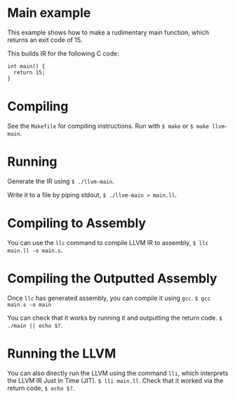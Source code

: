 # Main example
This example shows how to make a rudimentary main function, which returns
an exit code of 15.

This builds IR for the following C code:
```
int main() {
  return 15;
}
```

# Compiling
See the `Makefile` for compiling instructions. Run with `$ make` or
`$ make llvm-main`.

# Running
Generate the IR using `$ ./llvm-main`. 

Write it to a file by piping stdout, `$ ./llvm-main > main.ll`.

# Compiling to Assembly
You can use the `llc` command to compile LLVM IR to assembly,
`$ llc main.ll -o main.s`.

# Compiling the Outputted Assembly
Once `llc` has generated assembly, you can compile it using `gcc`.
`$ gcc main.s -o main`

You can check that it works by running it and outputting the return code.
`$ ./main || echo $?`.

# Running the LLVM
You can also directly run the LLVM using the command `lli`, which interprets the
LLVM IR Just In Time (JIT). `$ lli main.ll`. Check that it worked via the
return code, `$ echo $?`.
